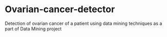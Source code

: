 # Ovarian-cancer-detector
Detection of ovarian cancer of a patient using data mining techniques as a part of Data Mining project
